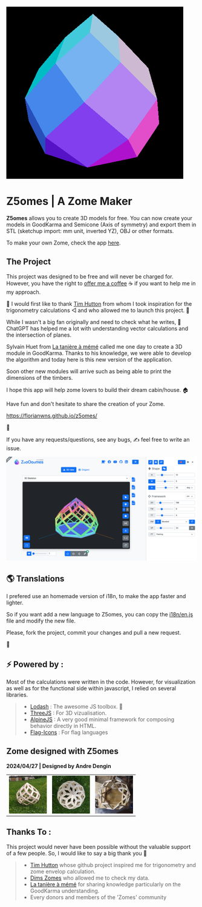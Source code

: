 ![logo of Z5omes.](/img/logo_zome.png)


# Z5omes | A Zome Maker

<b>Z5omes</b> allows you to create 3D models for free.
You can now create your models in GoodKarma and Semicone (Axis of symmetry)
and export them in STL (sketchup import: mm unit, inverted YZ), OBJ or other formats.

To make your own Zome, check the app [here](https://florianwns.github.io/z5omes/).

## The Project

This project was designed to be free and will never be charged for. 
However, you have the right to [offer me a coffee](https://www.paypal.com/paypalme/z5omes) ☕ if you want to help me in my approach.

🙏 I would first like to thank [Tim Hutton](https://github.com/timhutton/) from whom I took inspiration 
for the trigonometry calculations ◁ and who allowed me to launch this project. 🚀

While I wasn't a big fan originally and need to check what he writes, 
🤖 ChatGPT has helped me a lot with understanding vector calculations and the intersection of planes.

Sylvain Huet from [La tanière à mémé](https://www.domegeodesique-yourte.com/) called me one day 
to create a 3D module in GoodKarma. Thanks to his knowledge, we were able to develop the algorithm and today here is this new version of the application.

Soon other new modules will arrive such as being able 
to print the dimensions of the timbers.

I hope this app will help zome lovers to build their dream cabin/house. 🏠



Have fun and don't hesitate to share the creation of your Zome.

https://florianwns.github.io/z5omes/

🌟

If you have any requests/questions, see any bugs,
✍ feel free to write an issue.

![Screenshot of Z5omes.](/img/screenshot.png)

## 🌎 Translations

I prefered use an homemade version of i18n, to make the app faster and lighter.

So if you want add a new language to Z5omes, 
you can copy the [i18n/en.js](i18n/en.js) file and modify the new file.

Please, fork the project, commit your changes and pull a new request.

🙏

## ⚡ Powered by : 

Most of the calculations were written in the code.
However, for visualization as well as for the functional side within javascript, 
I relied on several libraries.

> * [Lodash](https://lodash.com/) : The awesome JS toolbox. 🧰
> * [ThreeJS](https://threejs.org/) : For 3D vizualisation.
> * [AlpineJS](https://alpinejs.dev/) : A very good minimal framework for composing behavior directly in HTML.
> * [Flag-Icons](https://github.com/lipis/flag-icons) : For flag languages


## Zome designed with Z5omes

<b>2024/04/27 | Designed by Andre Dengin</b>

<table>
  <tr>
    <td valign="top">
        <img src="/img/designed_with/20240427_by_andre_dengin_1.jpg " width="100" height="100">
    </td>
    <td valign="top">
        <img src="/img/designed_with/20240427_by_andre_dengin_2.jpg " width="100" height="100">
    </td>
    <td valign="top">
        <img src="/img/designed_with/20240427_by_andre_dengin_3.jpg " width="100" height="100">
    </td>
  </tr>
</table>


## Thanks To :

This project would never have been possible without the valuable support of a few people. 
So, I would like to say a big thank you 🙏

> * [Tim Hutton](https://github.com/timhutton/) whose github project inspired me for trigonometry and zome envelop calculation.
> * [Dims Zomes](http://www.rusticdomes.com/software.html) who allowed me to check my data.
> * [La tanière à mémé](https://www.domegeodesique-yourte.com/) for sharing knowledge particularly on the GoodKarma understanding.
> * Every donors and members of the 'Zomes' community